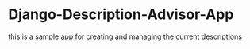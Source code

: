 # Django-Description-Advisor-App
 this is a sample app for creating and managing the current descriptions
